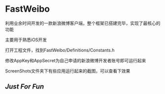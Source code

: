 # FastWeibo
利用业余时间开发的一款新浪微博客户端，整个框架已搭建完毕，实现了最核心的功能

主要用于熟悉iOS开发

打开工程文件，找到FastWeibo/Definitions/Constants.h

修改AppKey和AppSecret为自己申请的新浪微博开发者账号即可运行起来

ScreenShots文件夹下有些应用运行起来的截图，可以查看下效果

## *Just For Fun*

